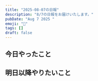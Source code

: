 ```yaml
---
title: "2025-08-07の日報"
description: "8/7の日報をお届けいたします。"
pubDate: "Aug 7 2025 "
emoji: "🦊"
tags: []
draft: false
---
```


## 今日やったこと

## 明日以降やりたいこと
